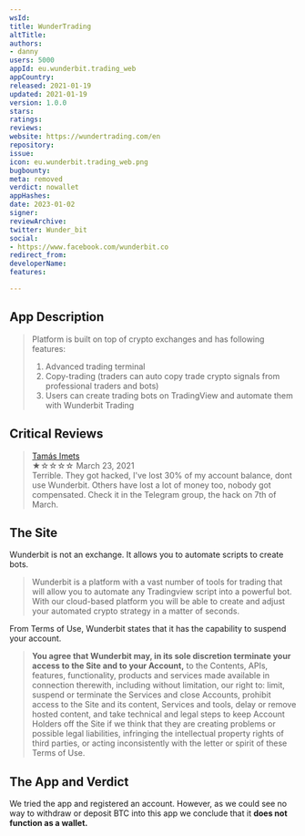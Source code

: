```yaml
---
wsId: 
title: WunderTrading
altTitle: 
authors:
- danny
users: 5000
appId: eu.wunderbit.trading_web
appCountry: 
released: 2021-01-19
updated: 2021-01-19
version: 1.0.0
stars: 
ratings: 
reviews: 
website: https://wundertrading.com/en
repository: 
issue: 
icon: eu.wunderbit.trading_web.png
bugbounty: 
meta: removed
verdict: nowallet
appHashes: 
date: 2023-01-02
signer: 
reviewArchive: 
twitter: Wunder_bit
social:
- https://www.facebook.com/wunderbit.co
redirect_from: 
developerName: 
features: 

---
```


## App Description
> Platform is built on top of crypto exchanges and has following features:
> 1. Advanced trading terminal
> 2. Copy-trading (traders can auto copy trade crypto signals from professional traders and bots)
> 3. Users can create trading bots on TradingView and automate them with Wunderbit Trading

## Critical Reviews

> [Tamás Imets](https://play.google.com/store/apps/details?id=eu.wunderbit.trading_web&reviewId=gp%3AAOqpTOHhuxS6LgUJDr7ZHEI7QcxSvvfRcSeFPbm2pQasMiEiOUOq3_6d61UZXVkz4o781UeiW7y4XZa7e5osSA)<br>
  ★☆☆☆☆ March 23, 2021 <br>
       Terrible. They got hacked, I've lost 30% of my account balance, dont use Wunderbit. Others have lost a lot of money too, nobody got compensated. Check it in the Telegram group, the hack on 7th of March.


## The Site

Wunderbit is not an exchange. It allows you to automate scripts to create bots.

> Wunderbit is a platform with a vast number of tools for trading that will allow you to automate any Tradingview script into a powerful bot. With our cloud-based platform you will be able to create and adjust your automated crypto strategy in a matter of seconds.

From Terms of Use, Wunderbit states that it has the capability to suspend your account.

> **You agree that Wunderbit may, in its sole discretion terminate your access to the Site and to your Account,** to the Contents, APIs, features, functionality, products and services made available in connection therewith, including without limitation, our right to: limit, suspend or terminate the Services and close Accounts, prohibit access to the Site and its content, Services and tools, delay or remove hosted content, and take technical and legal steps to keep Account Holders off the Site if we think that they are creating problems or possible legal liabilities, infringing the intellectual property rights of third parties, or acting inconsistently with the letter or spirit of these Terms of Use.

## The App and Verdict

We tried the app and registered an account.  However, as we could see no way to withdraw or deposit BTC into this app we conclude that it **does not function as a wallet.**